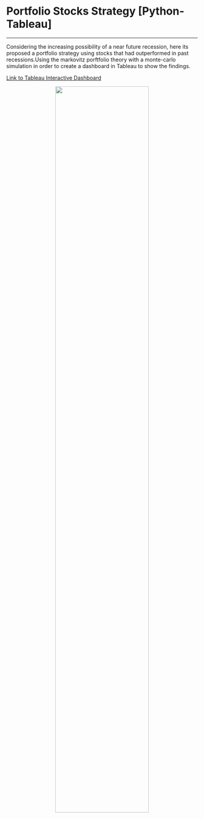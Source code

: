 # Portfolio Stocks Strategy [Python-Tableau]
---

Considering the increasing possibility of a near future recession, here its proposed a portfolio strategy using stocks that had outperformed in past recessions.Using the markovitz porftfolio theory with a monte-carlo simulation in order to create a dashboard in Tableau to show the findings.

[Link to Tableau Interactive Dashboard](https://public.tableau.com/app/profile/camilo.alonso/viz/EfRecess/Dashboard1)

<p align="center">
 <img src="https://user-images.githubusercontent.com/116107042/197073373-49d6984c-86cd-4afe-86be-19950c40a8dd.png" width=70% height=70%>
</p>
